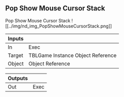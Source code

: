 ## Pop Show Mouse Cursor Stack
Pop Show Mouse Cursor Stack
![[../img/nd_img_PopShowMouseCursorStack.png]]

|Inputs||
|--|--|
| In | Exec |
| Target | TBLGame Instance Object Reference |
| Object | Object Reference |

|Outputs||
|--|--|
| Out | Exec |

